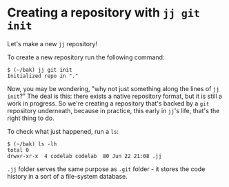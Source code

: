 # Creating a repository with `jj git init`

Let's make a new `jj` repository!

To create a new repository run the following command:

```console
$ (~/bak) jj git init
Initialized repo in "."
```

Now, you may be wondering, "why not just something along the lines of `jj init`?" The deal is this: there exists
a native repository format, but it is still a work in progress. So we're creating a
repository that's backed by a `git` repository underneath, because in practice, this
early in `jj`'s life, that's the right thing to do.

To check what just happened, run a `ls`:
```console
$ (~/bak) ls -lh
total 0
drwxr-xr-x  4 codelab codelab  80 Jun 22 21:08 .jj
```

`.jj` folder serves the same purpose as `.git` folder - it stores the code history in a sort of a file-system database.
